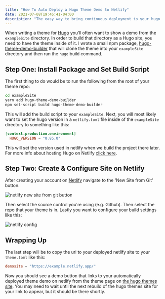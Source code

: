 ```yaml
---
title: "How To Auto Deploy a Hugo Theme Demo to Netlify"
date: 2021-07-08T19:46:41-04:00
description: "The easy way to bring continuous deployment to your hugo theme demo."
---
```


When writing a theme for [Hugo](https://gohugo.io/) you'll often want to show a demo from the `exampleSite` directory. In order to build that directory as a Hugo site, you need to have the theme inside of it. I wrote a small npm package, [hugo-theme-demo-builder](https://www.npmjs.com/package/hugo-theme-demo-builder) that will clone the theme into your `exampleSite` directory and then run the `hugo` build command.

## Step One: Install Package and Set Build Script

The first thing to do would be to run the following from the root of your theme repo:

```sh
cd exampleSite
yarn add hugo-theme-demo-builder
npm set-script build hugo-theme-demo-builder
```

This will add the build script to your `exampleSite`. Next, you will most likely want to set the hugo version in a `netlify.toml` file inside of the `exampleSite` directory to something like this:

```toml
[context.production.environment]
  HUGO_VERSION = "0.85.0"
```

This will set the version used in netlify when we build the project there later. For more info about hosting Hugo on Netlify [click here](https://gohugo.io/hosting-and-deployment/hosting-on-netlify/).

## Step Two: Create & Configure Site on Netlify

After creating your account on [Netlify](https://netlify.com) navigate to the 'New Site from Git' button.

![netlify new site from git button](/images/new-site-from-git.png)

Then select the source control you're using (e.g. Github). Then select the repo that your theme is in. Lastly you want to configure your build settings like this:

![netlify config](/images/netlify-config.png)

## Wrapping Up

The last step will be to copy the url to your deployed netlify site to your `theme.toml` like this:

```toml
demosite = "https://example.netlify.app/"
```

Now you should see a demo button that links to your automatically deployed theme demo on netlify from the theme page on [the hugo themes site](https://themes.gohugo.io/). You may need to wait until the next rebuild of the hugo themes site for your link to appear, but it should be there shortly.
